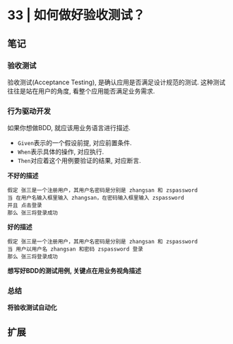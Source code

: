 # 33 | 如何做好验收测试？

## 笔记

### 验收测试

验收测试(Acceptance Testing), 是确认应用是否满足设计规范的测试. 这种测试往往是站在用户的角度, 看整个应用能否满足业务需求.

### 行为驱动开发

如果你想做BDD, 就应该用业务语言进行描述.

* `Given`表示的一个假设前提, 对应前置条件.
* `When`表示具体的操作, 对应执行.
* `Then`对应着这个用例要验证的结果, 对应断言.

**不好的描述**

```
假定 张三是一个注册用户，其用户名密码是分别是 zhangsan 和 zspassword
当 在用户名输入框里输入 zhangsan，在密码输入框里输入 zspassword
并且 点击登录
那么 张三将登录成功
```

**好的描述**

```
假定 张三是一个注册用户，其用户名密码是分别是 zhangsan 和 zspassword
当 用户以用户名 zhangsan 和密码 zspassword 登录
那么 张三将登录成功
```

**想写好BDD的测试用例, 关键点在用业务视角描述**

### 总结

**将验收测试自动化**

## 扩展